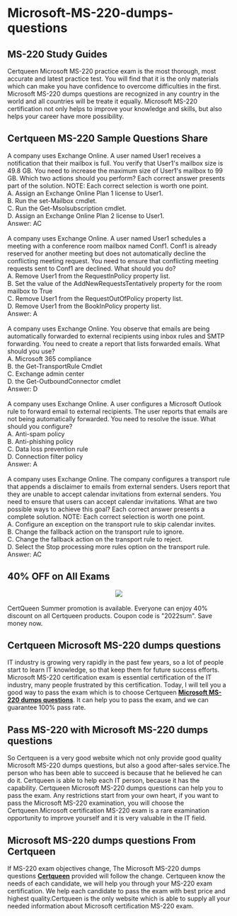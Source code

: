 # Microsoft-MS-220-dumps-questions
<h2>
</h2>
<h2>
	MS-220 Study Guides
</h2>
Certqueen Microsoft MS-220 practice exam is the most thorough, most accurate and latest practice test. You will find that it is the only materials which can make you have confidence to overcome difficulties in the first. Microsoft MS-220 dumps questions are recognized in any country in the world and all countries will be treate it equally. Microsoft MS-220 certification not only helps to improve your knowledge and skills, but also helps your career have more possibility.<br />
<h2>
	Certqueen MS-220 Sample Questions Share
</h2>
A company uses Exchange Online. A user named User1 receives a notification that their mailbox is full. You verify that User1's mailbox size is 49.8 GB. You need to increase the maximum size of User1's mailbox to 99 GB. Which two actions should you perform? Each correct answer presents part of the solution. NOTE: Each correct selection is worth one point. <br />
A. Assign an Exchange Online Plan 1 license to User1. <br />
B. Run the set-Mailbox cmdlet. <br />
C. Run the Get-Msolsubscription cmdlet. <br />
D. Assign an Exchange Online Plan 2 license to User1. <br />
Answer: AC<br />
<br />
A company uses Exchange Online. A user named User1 schedules a meeting with a conference room mailbox named Conf1. Conf1 is already reserved for another meeting but does not automatically decline the conflicting meeting request. You need to ensure that conflicting meeting requests sent to Conf1 are declined. What should you do? <br />
A. Remove User1 from the RequestlnPolicy property list. <br />
B. Set the value of the AddNewRequestsTentatively property for the room mailbox to True <br />
C. Remove User1 from the RequestOutOfPolicy property list. <br />
D. Remove User1 from the BooklnPolicy property list. <br />
Answer: A<br />
<br />
A company uses Exchange Online. You observe that emails are being automatically forwarded to external recipients using inbox rules and SMTP forwarding. You need to create a report that lists forwarded emails. What should you use? <br />
A. Microsoft 365 compliance <br />
B. the Get-TransportRule Cmdlet <br />
C. Exchange admin center <br />
D. the Get-OutboundConnector cmdlet <br />
Answer: D<br />
<br />
A company uses Exchange Online. A user configures a Microsoft Outlook rule to forward email to external recipients. The user reports that emails are not being automatically forwarded. You need to resolve the issue. What should you configure? <br />
A. Anti-spam policy <br />
B. Anti-phishing policy <br />
C. Data loss prevention rule <br />
D. Connection filter policy <br />
Answer: A<br />
<br />
A company uses Exchange Online. The company configures a transport rule that appends a disclaimer to emails from external senders. Users report that they are unable to accept calendar invitations from external senders. You need to ensure that users can accept calendar invitations. What are two possible ways to achieve this goal? Each correct answer presents a complete solution. NOTE: Each correct selection is worth one point. <br />
A. Configure an exception on the transport rule to skip calendar invites. <br />
B. Change the fallback action on the transport rule to ignore. <br />
C. Change the fallback action on the transport rule to reject. <br />
D. Select the Stop processing more rules option on the transport rule. <br />
Answer: AC<br />
<h2 style="white-space:normal;">
	40% OFF on All Exams
</h2>
<div style="white-space:normal;text-align:center;">
	<a href="https://www.certqueen.com/promotion.asp"><img src="http://www.h12-261.com/wp-content/uploads/2022/07/CQ-Summer-2022-e1656656872933.jpg" /></a>
</div>
<br style="white-space:normal;" />
<span style="white-space:normal;">CertQueen Summer promotion is available. Everyone can enjoy 40% discount on all Certqueen products. Coupon code is "2022sum". Save money now.</span><br />
<h2>
	Certqueen Microsoft MS-220 dumps questions
</h2>
IT industry is growing very rapidly in the past few years, so a lot of people start to learn IT knowledge, so that keep them for future success efforts. Microsoft MS-220 certification exam is essential certification of the IT industry, many people frustrated by this certification. Today, I will tell you a good way to pass the exam which is to choose Certqueen <a href="https://www.certqueen.com/MS-220.html" target="_blank"><strong>Microsoft MS-220 dumps questions</strong></a>. It can help you to pass the exam, and we can guarantee 100% pass rate.<br />
<h2>
	Pass MS-220 with Microsoft MS-220 dumps questions
</h2>
So Certqueen is a very good website which not only provide good quality Microsoft MS-220 dumps questions, but also a good after-sales service.The person who has been able to succeed is because that he believed he can do it. Certqueen is able to help each IT person, because it has the capability. Certqueen Microsoft MS-220 dumps questions can help you to pass the exam. Any restrictions start from your own heart, if you want to pass the Microsoft MS-220 examination, you will choose the Certqueen.Microsoft certification MS-220 exam is a rare examination opportunity to improve yourself and it is very valuable in the IT field.<br />
<h2>
	Microsoft MS-220 dumps questions From Certqueen
</h2>
If MS-220 exam objectives change, The Microsoft MS-220 dumps questions <a href="http://www.certqueen.com/" target="_blank"><strong>Certqueen</strong></a> provided will follow the change. Certqueen know the needs of each candidate, we will help you through your MS-220 exam certification. We help each candidate to pass the exam with best price and highest quality.Certqueen is the only website which is able to supply all your needed information about Microsoft certification MS-220 exam.

